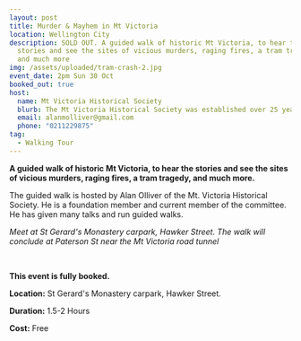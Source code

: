 ```yaml
---
layout: post
title: Murder & Mayhem in Mt Victoria
location: Wellington City
description: SOLD OUT. A guided walk of historic Mt Victoria, to hear the
  stories and see the sites of vicious murders, raging fires, a tram tragedy,
  and much more
img: /assets/uploaded/tram-crash-2.jpg
event_date: 2pm Sun 30 Oct
booked_out: true
host:
  name: Mt Victoria Historical Society
  blurb: The Mt Victoria Historical Society was established over 25 years ago.
  email: alanmolliver@gmail.com
  phone: "0211229875"
tag:
  - Walking Tour
---
```

**A guided walk of historic Mt Victoria, to hear the stories and see the sites of vicious murders, raging fires, a tram tragedy, and much more.**

The guided walk is hosted by Alan Olliver of the Mt. Victoria Historical Society. He is a foundation member and current member of the committee. He has given many talks and run guided walks.

*Meet at St Gerard's Monastery carpark, Hawker Street. The walk will conclude at Paterson St near the Mt Victoria road tunnel*

<br>

**This event is fully booked.**

**Location:** St Gerard's Monastery carpark, Hawker Street.

**Duration:** 1.5-2 Hours

**Cost:** Free
